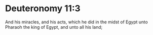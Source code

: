 # Deuteronomy 11:3

And his miracles, and his acts, which he did in the midst of Egypt unto Pharaoh the king of Egypt, and unto all his land;